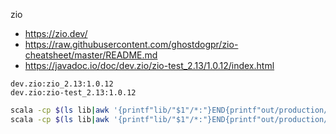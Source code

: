 zio
* https://zio.dev/
* https://raw.githubusercontent.com/ghostdogpr/zio-cheatsheet/master/README.md
* https://javadoc.io/doc/dev.zio/zio-test_2.13/1.0.12/index.html
```text
dev.zio:zio_2.13:1.0.12
dev.zio:zio-test_2.13:1.0.12
```

```bash
scala -cp $(ls lib|awk '{printf"lib/"$1"/*:"}END{printf"out/production/zio"}') ZioEnvApp
scala -cp $(ls lib|awk '{printf"lib/"$1"/*:"}END{printf"out/production/zio"}') TestZioEnv
```

